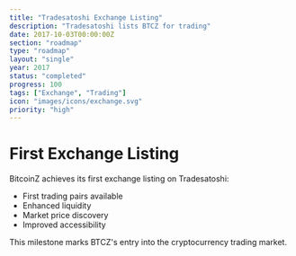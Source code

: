 ```yaml
---
title: "Tradesatoshi Exchange Listing"
description: "Tradesatoshi lists BTCZ for trading"
date: 2017-10-03T00:00:00Z
section: "roadmap"
type: "roadmap"
layout: "single"
year: 2017
status: "completed"
progress: 100
tags: ["Exchange", "Trading"]
icon: "images/icons/exchange.svg"
priority: "high"
---
```


# First Exchange Listing

BitcoinZ achieves its first exchange listing on Tradesatoshi:
- First trading pairs available
- Enhanced liquidity
- Market price discovery
- Improved accessibility

This milestone marks BTCZ's entry into the cryptocurrency trading market.

